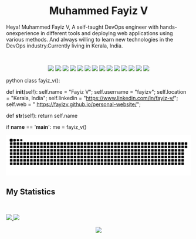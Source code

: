<h1 align="center">
  <b>Muhammed Fayiz V</b>
</h1>

Heya! Muhammed Fayiz V, A self-taught DevOps engineer with hands-onexperience in different tools and deploying web applications using various methods. And always willing to learn new technologies in the DevOps industry.Currently living in Kerala, India.

<br>

<p>
<div align="center">
  <img src="https://img.shields.io/badge/-HTML-c58545?style=for-the-badge&logo=html5&logoColor=c58545&labelColor=faf7f7">
  <img src="https://img.shields.io/badge/-CSS-771cd2?style=for-the-badge&logo=css3&logoColor=771cd2&labelColor=faf7f7">
  <img src="https://img.shields.io/badge/-Java-d1a01f?style=for-the-badge&logo=Java&logoColor=d1a01f&labelColor=faf7f7">
  <img src="https://img.shields.io/badge/-Python-1d755b?style=for-the-badge&logo=python&logoColor=1d755b&labelColor=faf7f7">
  <img src="https://img.shields.io/badge/-Django-165206?style=for-the-badge&logo=django&logoColor=165206&labelColor=faf7f7">
  <img src="https://img.shields.io/badge/-postgresql-f5820f?style=for-the-badge&logo=postgresql&logoColor=f5820f&labelColor=faf7f7">
  <img src="https://img.shields.io/badge/-Doker-1358d6?style=for-the-badge&logo=Docker&logoColor=1358d6&labelColor=faf7f7">
  <img src="https://img.shields.io/badge/-Jenkins-e31219?style=for-the-badge&logo=Jenkins&logoColor=e31219&labelColor=faf7f7">
  <img src="https://img.shields.io/badge/-Kubernetes-47b3de?style=for-the-badge&logo=kubernetes&logoColor=47b3de&labelColor=faf7f7">
  <img src="https://img.shields.io/badge/-SonarQube-352d45?style=for-the-badge&logo=SonarQube&logoColor=352d45&labelColor=faf7f7">
  <img src="https://img.shields.io/badge/-AWS-d1a01f?style=for-the-badge&logo=Amazon&logoColor=d1a01f&labelColor=faf7f7">
  <img src="https://img.shields.io/badge/-Terraform-7660bf?style=for-the-badge&logo=Terraform&logoColor=7660bf&labelColor=faf7f7">
  <img src="https://img.shields.io/badge/-Istio-2a9df5?style=for-the-badge&logo=Istio&logoColor=2a9df5&labelColor=faf7f7">
  <img src="https://img.shields.io/badge/shell_script-%23121011.svg?style=for-the-badge&logo=gnu-bash&logoColor=white">

</div>
</p>

python
class fayiz_v():
    
  def __init__(self):
    self.name = "Fayiz V";
    self.username = "fayizv";
    self.location = "Kerala, India";
    self.linkedin = "https://www.linkedin.com/in/fayiz-v/";
    self.web = " https://fayizv.github.io/personal-website/";
  
  def __str__(self):
    return self.name

if __name__ == '__main__':
    me = fayiz_v()



![snake gif](https://github.com/TekyaygilFethi/TekyaygilFethi/blob/output/github-contribution-grid-snake.svg)

## My Statistics

<br/>
<p align="left">
  <a href="https://fayizv.github.io/Personal-Website/">
  <img width="49.5%" src="https://github-readme-stats.vercel.app/api?username=fayizv&show_icons=true&theme=gruvbox&hide_border=true" />
    <img width="49.5%" src="https://github-readme-streak-stats.herokuapp.com/?user=fayizv&theme=gruvbox&hide_border=true" />
  </a>
</p>
<p align="center">
<img align="center" width="49.5%" src="https://github-readme-stats.vercel.app/api/top-langs/?username=fayizv&layout=compact&theme=gruvbox&langs_count=10&hide_border=true" />
</p>

<br>


